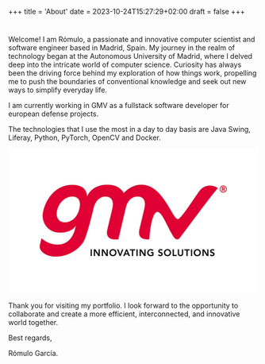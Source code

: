 +++
title = 'About'
date = 2023-10-24T15:27:29+02:00
draft = false
+++
#

Welcome! I am Rómulo, a passionate and innovative computer scientist and software engineer based in Madrid, Spain. My journey in the realm of technology began at the Autonomous University of Madrid, where I delved deep into the intricate world of computer science. Curiosity has always been the driving force behind my exploration of how things work, propelling me to push the boundaries of conventional knowledge and seek out new ways to simplify everyday life.


I am currently working in GMV as a fullstack software developer for european defense projects.

The technologies that I use the most in a day to day basis are Java Swing, Liferay, Python, PyTorch, OpenCV and Docker.

![Image](image.png)

Thank you for visiting my portfolio. I look forward to the opportunity to collaborate and create a more efficient, interconnected, and innovative world together.

Best regards,

Rómulo García.


